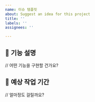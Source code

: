 ```yaml
---
name: 이슈 템플릿
about: Suggest an idea for this project
title: ''
labels: ''
assignees: ''

---
```


## 👀 기능 설명

// 어떤 기능을 구현할 건가요?

## 📆 예상 작업 기간

// 얼마정도 걸릴까요?
